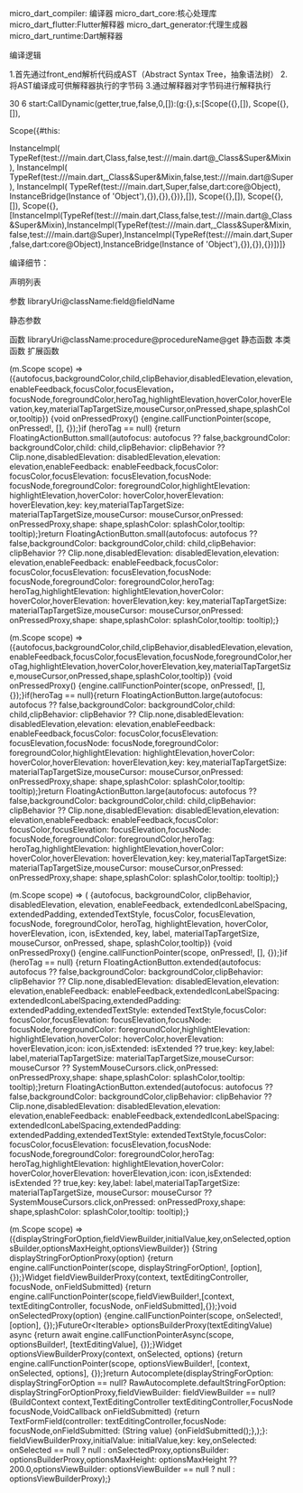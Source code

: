 micro_dart_compiler: 编译器
micro_dart_core:核心处理库
micro_dart_flutter:Flutter解释器
micro_dart_generator:代理生成器
micro_dart_runtime:Dart解释器


编译逻辑

1.首先通过front_end解析代码成AST（Abstract Syntax Tree，抽象语法树）
2.将AST编译成可供解释器执行的字节码
3.通过解释器对字节码进行解释执行


30 6 start:CallDynamic(getter,true,false,0,[]):(g:{},s:[Scope({},[]), Scope({},[]), 



Scope({#this: 

InstanceImpl(
        TypeRef(test:///main.dart,Class,false,test:///main.dart@_Class&Super&Mixin),
        InstanceImpl(
            TypeRef(test:///main.dart,_Class&Super&Mixin,false,test:///main.dart@Super),
            InstanceImpl(
                TypeRef(test:///main.dart,Super,false,dart:core@Object),
                InstanceBridge(Instance of 'Object'),{}),{}),{})},[]), Scope({},[]), Scope({},[]), Scope({},[InstanceImpl(TypeRef(test:///main.dart,Class,false,test:///main.dart@_Class&Super&Mixin),InstanceImpl(TypeRef(test:///main.dart,_Class&Super&Mixin,false,test:///main.dart@Super),InstanceImpl(TypeRef(test:///main.dart,Super,false,dart:core@Object),InstanceBridge(Instance of 'Object'),{}),{}),{})])]}








编译细节：


声明列表


参数 libraryUri@className:field@fieldName

静态参数


函数 libraryUri@className:procedure@procedureName@get
静态函数
本类函数
扩展函数






(m.Scope scope) => ({autofocus,backgroundColor,child,clipBehavior,disabledElevation,elevation,enableFeedback,focusColor,focusElevation，focusNode,foregroundColor,heroTag,highlightElevation,hoverColor,hoverElevation,key,materialTapTargetSize,mouseCursor,onPressed,shape,splashColor,tooltip}) {void onPressedProxy() {engine.callFunctionPointer(scope, onPressed!, [], {});}if (heroTag == null) {return FloatingActionButton.small(autofocus: autofocus ?? false,backgroundColor: backgroundColor,child: child,clipBehavior: clipBehavior ?? Clip.none,disabledElevation: disabledElevation,elevation: elevation,enableFeedback: enableFeedback,focusColor: focusColor,focusElevation: focusElevation,focusNode: focusNode,foregroundColor: foregroundColor,highlightElevation: highlightElevation,hoverColor: hoverColor,hoverElevation: hoverElevation,key: key,materialTapTargetSize: materialTapTargetSize,mouseCursor: mouseCursor,onPressed: onPressedProxy,shape: shape,splashColor: splashColor,tooltip: tooltip);}return FloatingActionButton.small(autofocus: autofocus ?? false,backgroundColor: backgroundColor,child: child,clipBehavior: clipBehavior ?? Clip.none,disabledElevation: disabledElevation,elevation: elevation,enableFeedback: enableFeedback,focusColor: focusColor,focusElevation: focusElevation,focusNode: focusNode,foregroundColor: foregroundColor,heroTag: heroTag,highlightElevation: highlightElevation,hoverColor: hoverColor,hoverElevation: hoverElevation,key: key,materialTapTargetSize: materialTapTargetSize,mouseCursor: mouseCursor,onPressed: onPressedProxy,shape: shape,splashColor: splashColor,tooltip: tooltip);}




(m.Scope scope) => ({autofocus,backgroundColor,child,clipBehavior,disabledElevation,elevation,enableFeedback,focusColor,focusElevation,focusNode,foregroundColor,heroTag,highlightElevation,hoverColor,hoverElevation,key,materialTapTargetSize,mouseCursor,onPressed,shape,splashColor,tooltip}) {void onPressedProxy() {engine.callFunctionPointer(scope, onPressed!, [], {});}if(heroTag == null){return FloatingActionButton.large(autofocus: autofocus ?? false,backgroundColor: backgroundColor,child: child,clipBehavior: clipBehavior ?? Clip.none,disabledElevation: disabledElevation,elevation: elevation,enableFeedback: enableFeedback,focusColor: focusColor,focusElevation: focusElevation,focusNode: focusNode,foregroundColor: foregroundColor,highlightElevation: highlightElevation,hoverColor: hoverColor,hoverElevation: hoverElevation,key: key,materialTapTargetSize: materialTapTargetSize,mouseCursor: mouseCursor,onPressed: onPressedProxy,shape: shape,splashColor: splashColor,tooltip: tooltip);}return FloatingActionButton.large(autofocus: autofocus ?? false,backgroundColor: backgroundColor,child: child,clipBehavior: clipBehavior ?? Clip.none,disabledElevation: disabledElevation,elevation: elevation,enableFeedback: enableFeedback,focusColor: focusColor,focusElevation: focusElevation,focusNode: focusNode,foregroundColor: foregroundColor,heroTag: heroTag,highlightElevation: highlightElevation,hoverColor: hoverColor,hoverElevation: hoverElevation,key: key,materialTapTargetSize: materialTapTargetSize,mouseCursor: mouseCursor,onPressed: onPressedProxy,shape: shape,splashColor: splashColor,tooltip: tooltip);}





(m.Scope scope) => (
                {autofocus,
                backgroundColor,
                clipBehavior,
                disabledElevation,
                elevation,
                enableFeedback,
                extendedIconLabelSpacing,
                extendedPadding,
                extendedTextStyle,
                focusColor,
                focusElevation,
                focusNode,
                foregroundColor,
                heroTag,
                highlightElevation,
                hoverColor,
                hoverElevation,
                icon,
                isExtended,
                key,
                label,
                materialTapTargetSize,
                mouseCursor,
                onPressed,
                shape,
                splashColor,tooltip}) {void onPressedProxy() {engine.callFunctionPointer(scope, onPressed!, [], {});}if (heroTag == null) {return FloatingActionButton.extended(autofocus: autofocus ?? false,backgroundColor: backgroundColor,clipBehavior: clipBehavior ?? Clip.none,disabledElevation: disabledElevation,elevation: elevation,enableFeedback: enableFeedback,extendedIconLabelSpacing: extendedIconLabelSpacing,extendedPadding: extendedPadding,extendedTextStyle: extendedTextStyle,focusColor: focusColor,focusElevation: focusElevation,focusNode: focusNode,foregroundColor: foregroundColor,highlightElevation: highlightElevation,hoverColor: hoverColor,hoverElevation: hoverElevation,icon: icon,isExtended: isExtended ?? true,key: key,label: label,materialTapTargetSize: materialTapTargetSize,mouseCursor: mouseCursor ?? SystemMouseCursors.click,onPressed: onPressedProxy,shape: shape,splashColor: splashColor,tooltip: tooltip);}return FloatingActionButton.extended(autofocus: autofocus ?? false,backgroundColor: backgroundColor,clipBehavior: clipBehavior ?? Clip.none,disabledElevation: disabledElevation,elevation: elevation,enableFeedback: enableFeedback,extendedIconLabelSpacing: extendedIconLabelSpacing,extendedPadding: extendedPadding,extendedTextStyle: extendedTextStyle,focusColor: focusColor,focusElevation: focusElevation,focusNode: focusNode,foregroundColor: foregroundColor,heroTag: heroTag,highlightElevation: highlightElevation,hoverColor: hoverColor,hoverElevation: hoverElevation,icon: icon,isExtended: isExtended ?? true,key: key,label: label,materialTapTargetSize: materialTapTargetSize, mouseCursor: mouseCursor ?? SystemMouseCursors.click,onPressed: onPressedProxy,shape: shape,splashColor: splashColor,tooltip: tooltip);}





(m.Scope scope) =><T extends Object>({displayStringForOption,fieldViewBuilder,initialValue,key,onSelected,optionsBuilder,optionsMaxHeight,optionsViewBuilder}) {String displayStringForOptionProxy<T>(option) {return engine.callFunctionPointer(scope, displayStringForOption!, [option], {});}Widget fieldViewBuilderProxy(context, textEditingController, focusNode, onFieldSubmitted) {return engine.callFunctionPointer(scope,fieldViewBuilder!,[context, textEditingController, focusNode, onFieldSubmitted],{});}void onSelectedProxy<T>(option) {engine.callFunctionPointer(scope, onSelected!, [option], {});}FutureOr<Iterable<T>> optionsBuilderProxy(textEditingValue) async {return await engine.callFunctionPointerAsync(scope, optionsBuilder!, [textEditingValue], {});}Widget optionsViewBuilderProxy<T>(context, onSelected, options) {return engine.callFunctionPointer(scope, optionsViewBuilder!, [context, onSelected, options], {});}return Autocomplete<T>(displayStringForOption: displayStringForOption == null? RawAutocomplete.defaultStringForOption: displayStringForOptionProxy,fieldViewBuilder: fieldViewBuilder == null? (BuildContext context,TextEditingController textEditingController,FocusNode focusNode,VoidCallback onFieldSubmitted) {return TextFormField(controller: textEditingController,focusNode: focusNode,onFieldSubmitted: (String value) {onFieldSubmitted();},);}: fieldViewBuilderProxy,initialValue: initialValue,key: key,onSelected: onSelected == null ? null : onSelectedProxy,optionsBuilder: optionsBuilderProxy,optionsMaxHeight: optionsMaxHeight ?? 200.0,optionsViewBuilder: optionsViewBuilder == null ? null : optionsViewBuilderProxy);}